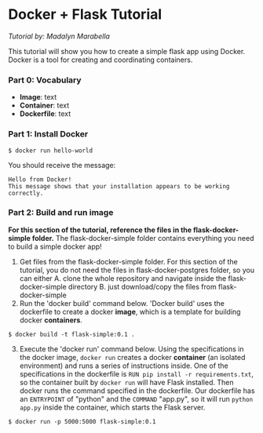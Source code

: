 # Docker + Flask Tutorial

*Tutorial by: Madalyn Marabella*

This tutorial will show you how to create a simple flask app using Docker. Docker is a tool for creating and coordinating containers.

### Part 0: Vocabulary
* **Image**: text
* **Container**: text
* **Dockerfile**: text

### Part 1: Install Docker
```
$ docker run hello-world
```
You should receive the message:
```
Hello from Docker!
This message shows that your installation appears to be working correctly.
```

### Part 2: Build and run image

**For this section of the tutorial, reference the files in the flask-docker-simple folder.** The flask-docker-simple folder contains everything you need to build a simple docker app!

1. Get files from the flask-docker-simple folder. For this section of the tutorial, you do not need the files in flask-docker-postgres folder, so you can either
A. clone the whole repository and navigate inside the flask-docker-simple directory
B. just download/copy the files from flask-docker-simple
2. Run the 'docker build' command below. 'Docker build' uses the dockerfile to create a docker **image**, which is a template for building docker **containers**.
```
$ docker build -t flask-simple:0.1 .
```
3. Execute the 'docker run' command below. Using the specifications in the docker image, `docker run` creates a docker **container** (an isolated environment) and runs a series of instructions inside. One of the specifications in the dockerfile is `RUN pip install -r requirements.txt`, so the container built by `docker run` will have Flask installed. Then docker runs the command specified in the dockerfile. Our dockerfile has an `ENTRYPOINT` of "python" and the `COMMAND` "app.py", so it will run `python app.py` inside the container, which starts the Flask server.
```
$ docker run -p 5000:5000 flask-simple:0.1
```


